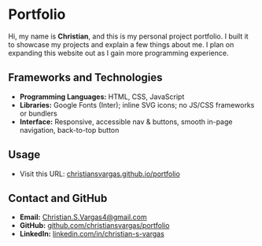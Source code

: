 # Portfolio

Hi, my name is **Christian**, and this is my personal project portfolio. I built it to showcase my projects and explain a few things about me. I plan on expanding this website out as I gain more programming experience.

## Frameworks and Technologies
- **Programming Languages:** HTML, CSS, JavaScript
- **Libraries:** Google Fonts (Inter); inline SVG icons; no JS/CSS frameworks or bundlers
- **Interface:** Responsive, accessible nav & buttons, smooth in-page navigation, back-to-top button

## Usage
- Visit this URL: [christiansvargas.github.io/portfolio](https://christiansvargas.github.io/portfolio/)

## Contact and GitHub
- **Email:** Christian.S.Vargas4@gmail.com
- **GitHub:** [github.com/christiansvargas/portfolio](https://github.com/christiansvargas/portfolio)
- **LinkedIn:** [linkedin.com/in/christian-s-vargas](https://www.linkedin.com/in/christian-s-vargas)
